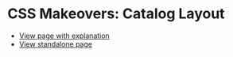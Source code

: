# CSS Makeovers: Catalog Layout

* [View page with explanation](https://www.cssmakeovers.com/patterns/catalog-layout/)
* [View standalone page](https://www.cssmakeovers.com/patterns/catalog-layout/standalone.html)

